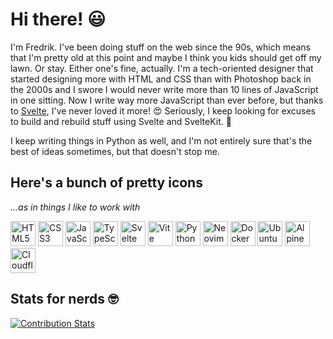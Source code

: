 # Hi there! 😃

I'm Fredrik. I've been doing stuff on the web since the 90s, which means that I'm pretty old at this point and maybe I think you kids should get off my lawn. Or stay. Either one's fine, actually. I'm a tech-oriented designer that started designing more with HTML and CSS than with Photoshop back in the 2000s and I swore I would never write more than 10 lines of JavaScript in one sitting. Now I write way more JavaScript than ever before, but thanks to [Svelte](https://svelte.dev), I've never loved it more! 😍 Seriously, I keep looking for excuses to build and rebuild stuff using Svelte and SvelteKit. 😬

I keep writing things in Python as well, and I'm not entirely sure that's the best of ideas sometimes, but that doesn't stop me.

## Here's a bunch of pretty icons

_…as in things I like to work with_

<a href="https://developer.mozilla.org/en-US/docs/Web/html"><img alt="HTML5" src="https://github.com/frippz/frippz/assets/16304/167db90c-38bc-4c14-a164-dd5244e4d128" width="40" /></a>
<a href="https://developer.mozilla.org/en-US/docs/Web/css"><img alt="CSS3" src="https://github.com/frippz/frippz/assets/16304/54e7fdb8-5b3e-455c-8a2e-169726c5c6dd" width="40" /></a>
<a href="https://developer.mozilla.org/en-US/docs/Web/javascript"><img alt="JavaScript" src="https://github.com/frippz/frippz/assets/16304/55e35700-7aad-4ecc-9678-3457b2ff556d" width="40" /></a>
<a href="https://www.typescriptlang.org"><img alt="TypeScript" src="https://github.com/frippz/frippz/assets/16304/e59fe7bc-739f-463f-ab77-aa95c4d0e2d9" width="40" /></a>
<a href="https://svelte.dev"><img alt="Svelte" src="https://github.com/frippz/frippz/assets/16304/445239ff-2db8-4aa4-bf07-8269f8e7f563" width="40" /></a>
<a href="https://vitejs.dev"><img alt="Vite" src="https://github.com/frippz/frippz/assets/16304/c6075aec-728c-4a39-b264-3b5f2c20ec8c" width="40" /></a>
<a href="https://www.python.org"><img alt="Python" src="https://github.com/frippz/frippz/assets/16304/84537634-0919-4cce-abb2-c9711f4cc368" width="40" /></a>
<a href="https://neovim.io"><img alt="Neovim" src="https://github.com/frippz/frippz/assets/16304/6557279e-2ef5-45d3-a0cd-78857eb3bcc6" width="40" /></a>
<a href="https://www.docker.com"><img alt="Docker" src="https://github.com/frippz/frippz/assets/16304/103a75a5-bb4d-4374-9443-b805c6e586ee" width="40" /></a>
<a href="https://ubuntu.com"><img alt="Ubuntu" src="https://github.com/frippz/frippz/assets/16304/3adc8e59-af4a-45f4-a5e4-6a83ff61fcbc" width="40" /></a>
<a href="https://www.alpinelinux.org"><img alt="Alpine Linux" src="https://github.com/frippz/frippz/assets/16304/e22880aa-323a-446b-90a7-4a124815f142" width="40" /></a>
<a href="https://www.cloudflare.com"><img alt="Cloudflare" src="https://github.com/frippz/frippz/assets/16304/250cc3f2-29df-4e78-8397-ddf7420b921c" width="40" /></a>

## Stats for nerds 🤓

[![Contribution Stats](https://github-contribution-stats.vercel.app/api/?username=frippz)](https://github.com/LordDashMe/github-contribution-stats/)
